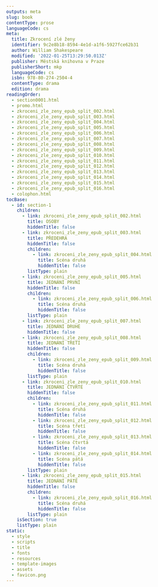 ```yaml
---
outputs: meta
slug: book
contentType: prose
languageCode: cs
meta:
  title: Zkrocení zlé ženy
  identifier: 9c2e8b18-8594-4e1d-a1f6-5927fce62b31
  author: William Shakespeare
  modified: '2022-01-25T13:29:50.013Z'
  publisher: Městská knihovna v Praze
  publisherShort: mkp
  languageCode: cs
  isbn: 978-80-274-2504-4
  contentType: drama
  edition: drama
readingOrder:
  - section0001.html
  - promo.html
  - zkroceni_zle_zeny_epub_split_002.html
  - zkroceni_zle_zeny_epub_split_003.html
  - zkroceni_zle_zeny_epub_split_004.html
  - zkroceni_zle_zeny_epub_split_005.html
  - zkroceni_zle_zeny_epub_split_006.html
  - zkroceni_zle_zeny_epub_split_007.html
  - zkroceni_zle_zeny_epub_split_008.html
  - zkroceni_zle_zeny_epub_split_009.html
  - zkroceni_zle_zeny_epub_split_010.html
  - zkroceni_zle_zeny_epub_split_011.html
  - zkroceni_zle_zeny_epub_split_012.html
  - zkroceni_zle_zeny_epub_split_013.html
  - zkroceni_zle_zeny_epub_split_014.html
  - zkroceni_zle_zeny_epub_split_015.html
  - zkroceni_zle_zeny_epub_split_016.html
  - colophon.html
tocBase:
  - id: section-1
    children:
      - link: zkroceni_zle_zeny_epub_split_002.html
        title: OSOBY
        hiddenTitle: false
      - link: zkroceni_zle_zeny_epub_split_003.html
        title: PŘEDEHRA
        hiddenTitle: false
        children:
          - link: zkroceni_zle_zeny_epub_split_004.html
            title: Scéna druhá
            hiddenTitle: false
        listType: plain
      - link: zkroceni_zle_zeny_epub_split_005.html
        title: JEDNÁNÍ PRVNÍ
        hiddenTitle: false
        children:
          - link: zkroceni_zle_zeny_epub_split_006.html
            title: Scéna druhá
            hiddenTitle: false
        listType: plain
      - link: zkroceni_zle_zeny_epub_split_007.html
        title: JEDNÁNÍ DRUHÉ
        hiddenTitle: false
      - link: zkroceni_zle_zeny_epub_split_008.html
        title: JEDNÁNÍ TŘETÍ
        hiddenTitle: false
        children:
          - link: zkroceni_zle_zeny_epub_split_009.html
            title: Scéna druhá
            hiddenTitle: false
        listType: plain
      - link: zkroceni_zle_zeny_epub_split_010.html
        title: JEDNÁNI ČTVRTÉ
        hiddenTitle: false
        children:
          - link: zkroceni_zle_zeny_epub_split_011.html
            title: Scéna druhá
            hiddenTitle: false
          - link: zkroceni_zle_zeny_epub_split_012.html
            title: Scéna třetí
            hiddenTitle: false
          - link: zkroceni_zle_zeny_epub_split_013.html
            title: Scéna čtvrtá
            hiddenTitle: false
          - link: zkroceni_zle_zeny_epub_split_014.html
            title: Scéna pátá
            hiddenTitle: false
        listType: plain
      - link: zkroceni_zle_zeny_epub_split_015.html
        title: JEDNÁNÍ PÁTÉ
        hiddenTitle: false
        children:
          - link: zkroceni_zle_zeny_epub_split_016.html
            title: Scéna druhá
            hiddenTitle: false
        listType: plain
    isSection: true
    listType: plain
static:
  - style
  - scripts
  - title
  - fonts
  - resources
  - template-images
  - assets
  - favicon.png
---
```

